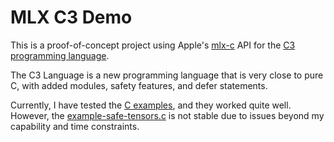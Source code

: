 # MLX C3 Demo

This is a proof-of-concept project using Apple's [mlx-c](https://github.com/ml-explore/mlx-c) API for the [C3 programming language](https://github.com/c3lang/c3c).

The C3 Language is a new programming language that is very close to pure C, with added modules, safety features, and defer statements.

Currently, I have tested the [C examples](https://github.com/ml-explore/mlx-c/tree/main/examples), and they worked quite well. However, the [example-safe-tensors.c](https://github.com/ml-explore/mlx-c/blob/main/examples/example-safe-tensors.c) is not stable due to issues beyond my capability and time constraints.
